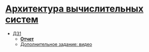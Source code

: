 # [Архитектура вычислительных систем](https://www.hse.ru/edu/courses/402853428)

- [ДЗ1](HW1/)
  - [**Отчет**](HW1/README.md)
  - [Дополнительное задание: видео](https://)
